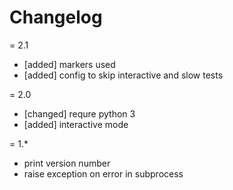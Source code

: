 # Changelog



= 2.1

- [added] markers used
- [added] config to skip interactive and slow tests

= 2.0

- [changed] requre python 3
- [added] interactive mode

= 1.*

- print version number
- raise exception on error in subprocess
